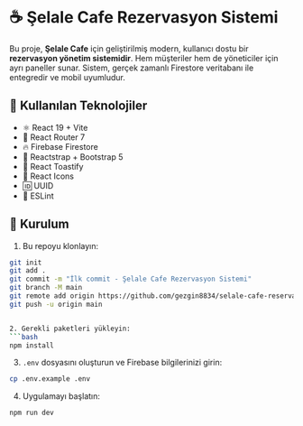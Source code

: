 # ☕ Şelale Cafe Rezervasyon Sistemi

Bu proje, **Şelale Cafe** için geliştirilmiş modern, kullanıcı dostu bir **rezervasyon yönetim sistemidir**. Hem müşteriler hem de yöneticiler için ayrı paneller sunar. Sistem, gerçek zamanlı Firestore veritabanı ile entegredir ve mobil uyumludur.

## 🚀 Kullanılan Teknolojiler

- ⚛️ React 19 + Vite
- 🔀 React Router 7
- 🔥 Firebase Firestore
- 🎨 Reactstrap + Bootstrap 5
- 🔔 React Toastify
- 🎯 React Icons
- 🆔 UUID
- 🧹 ESLint

## 🔧 Kurulum

1. Bu repoyu klonlayın:
```bash
git init
git add .
git commit -m "İlk commit - Şelale Cafe Rezervasyon Sistemi"
git branch -M main
git remote add origin https://github.com/gezgin8834/selale-cafe-reservation.git
git push -u origin main


2. Gerekli paketleri yükleyin:
```bash
npm install
```

3. `.env` dosyasını oluşturun ve Firebase bilgilerinizi girin:
```bash
cp .env.example .env
```

4. Uygulamayı başlatın:
```bash
npm run dev
```


